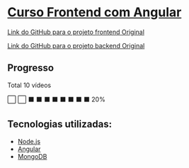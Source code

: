# [Curso Frontend com Angular](https://www.youtube.com/watch?v=Kh6GJsIEjUo&list=PL3BnmvPGPFcsexCWkInLYZubGiz7dYdED)


[Link do GitHub para o projeto frontend Original](https://github.com/WilsonGodoi/angular-course-carsales)

[Link do GitHub para o projeto backend Original](https://github.com/WilsonGodoi/node-course-carsales)

## Progresso

Total 10 vídeos

⬜ ⬜ ⬛ ⬛ ⬛ ⬛ ⬛ ⬛ ⬛ ⬛ 20%

## Tecnologias utilizadas:

- [Node.js](https://nodejs.org/pt)
- [Angular](https://angular.dev/)
- [MongoDB](cloud.mongodb.com)
